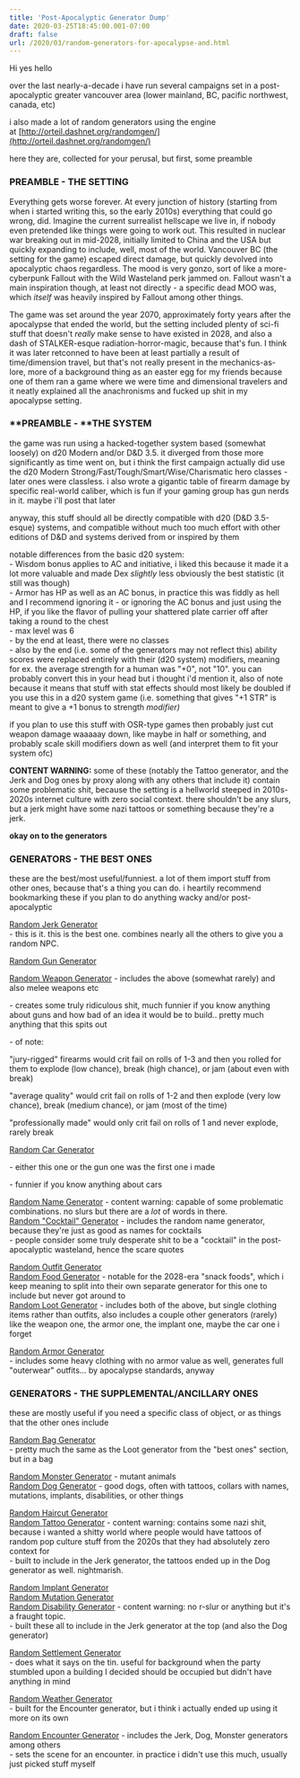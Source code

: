```yaml
---
title: 'Post-Apocalyptic Generator Dump'
date: 2020-03-25T18:45:00.001-07:00
draft: false
url: /2020/03/random-generators-for-apocalypse-and.html
---
```


Hi yes hello  
  
over the last nearly-a-decade i have run several campaigns set in a post-apocalyptic greater vancouver area (lower mainland, BC, pacific northwest, canada, etc)  
  
i also made a lot of random generators using the engine at [http://orteil.dashnet.org/randomgen/](http://orteil.dashnet.org/randomgen/)  
  
here they are, collected for your perusal, but first, some preamble  
  

### **PREAMBLE - THE SETTING**

Everything gets worse forever. At every junction of history (starting from when i started writing this, so the early 2010s) everything that could go wrong, did. Imagine the current surrealist hellscape we live in, if nobody even pretended like things were going to work out. This resulted in nuclear war breaking out in mid-2028, initially limited to China and the USA but quickly expanding to include, well, most of the world. Vancouver BC (the setting for the game) escaped direct damage, but quickly devolved into apocalyptic chaos regardless. The mood is very gonzo, sort of like a more-cyberpunk Fallout with the Wild Wasteland perk jammed on. Fallout wasn't a main inspiration though, at least not directly - a specific dead MOO was, which _itself_ was heavily inspired by Fallout among other things.  
  
The game was set around the year 2070, approximately forty years after the apocalypse that ended the world, but the setting included plenty of sci-fi stuff that doesn't _really_ make sense to have existed in 2028, and also a dash of STALKER-esque radiation-horror-magic, because that's fun. I think it was later retconned to have been at least partially a result of time/dimension travel, but that's not really present in the mechanics-as-lore, more of a background thing as an easter egg for my friends because one of them ran a game where we were time and dimensional travelers and it neatly explained all the anachronisms and fucked up shit in my apocalypse setting.  
  

### **PREAMBLE - ****THE SYSTEM**

  
the game was run using a hacked-together system based (somewhat loosely) on d20 Modern and/or D&D 3.5. it diverged from those more significantly as time went on, but i think the first campaign actually did use the d20 Modern Strong/Fast/Tough/Smart/Wise/Charismatic hero classes - later ones were classless. i also wrote a gigantic table of firearm damage by specific real-world caliber, which is fun if your gaming group has gun nerds in it. maybe i'll post that later  
  
anyway, this stuff should all be directly compatible with d20 (D&D 3.5-esque) systems, and compatible without much too much effort with other editions of D&D and systems derived from or inspired by them  
  
notable differences from the basic d20 system:  
\- Wisdom bonus applies to AC and initiative, i liked this because it made it a lot more valuable and made Dex _slightly_ less obviously the best statistic (it still was though)  
\- Armor has HP as well as an AC bonus, in practice this was fiddly as hell and I recommend ignoring it - or ignoring the AC bonus and just using the HP, if you like the flavor of pulling your shattered plate carrier off after taking a round to the chest  
\- max level was 6  
\- by the end at least, there were no classes  
\- also by the end (i.e. some of the generators may not reflect this) ability scores were replaced entirely with their (d20 system) modifiers, meaning for ex. the average strength for a human was "+0", not "10". you can probably convert this in your head but i thought i'd mention it, also of note because it means that stuff with stat effects should most likely be doubled if you use this in a d20 system game (i.e. something that gives "+1 STR" is meant to give a +1 bonus to strength _modifier)_  
  
if you plan to use this stuff with OSR-type games then probably just cut weapon damage waaaaay down, like maybe in half or something, and probably scale skill modifiers down as well (and interpret them to fit your system ofc)  
  
  
**CONTENT WARNING:** some of these (notably the Tattoo generator, and the Jerk and Dog ones by proxy along with any others that include it) contain some problematic shit, because the setting is a hellworld steeped in 2010s-2020s internet culture with zero social context. there shouldn't be any slurs, but a jerk might have some nazi tattoos or something because they're a jerk.  
  
**okay on to the generators**  

### **GENERATORS - THE BEST ONES**

these are the best/most useful/funniest. a lot of them import stuff from other ones, because that's a thing you can do. i heartily recommend bookmarking these if you plan to do anything wacky and/or post-apocalyptic  
  
[Random Jerk Generator](http://orteil.dashnet.org/randomgen/?gen=qXYg4QMc)  
\- this is it. this is the best one. combines nearly all the others to give you a random NPC.  

  

[Random Gun Generator](http://orteil.dashnet.org/randomgen/?gen=n7pkAqQ1)

[Random Weapon Generator](http://orteil.dashnet.org/randomgen/?gen=k0JgCYj0) - includes the above (somewhat rarely) and also melee weapons etc

\- creates some truly ridiculous shit, much funnier if you know anything about guns and how bad of an idea it would be to build.. pretty much anything that this spits out

\- of note: 

"jury-rigged" firearms would crit fail on rolls of 1-3 and then you rolled for them to explode (low chance), break (high chance), or jam (about even with break)

"average quality" would crit fail on rolls of 1-2 and then explode (very low chance), break (medium chance), or jam (most of the time)

"professionally made" would only crit fail on rolls of 1 and never explode, rarely break

  

[Random Car Generator](http://orteil.dashnet.org/randomgen/?gen=RrTCegHx)

\- either this one or the gun one was the first one i made

\- funnier if you know anything about cars

  
[Random Name Generator](http://orteil.dashnet.org/randomgen/?gen=Gu9e4wZc) - content warning: capable of some problematic combinations. no slurs but there are a _lot_ of words in there.  
[Random "Cocktail" Generator](http://orteil.dashnet.org/randomgen/?gen=Cv3DSKd3) - includes the random name generator, because they're just as good as names for cocktails  
\- people consider some truly desperate shit to be a "cocktail" in the post-apocalyptic wasteland, hence the scare quotes  
  
[Random Outfit Generator](http://orteil.dashnet.org/randomgen/?gen=527Ced3V)  
[Random Food Generator](http://orteil.dashnet.org/randomgen/?gen=dwSGNZ4C) - notable for the 2028-era "snack foods", which i keep meaning to split into their own separate generator for this one to include but never got around to  
[Random Loot Generator](http://orteil.dashnet.org/randomgen/?gen=wGDRXkxV) - includes both of the above, but single clothing items rather than outfits, also includes a couple other generators (rarely) like the weapon one, the armor one, the implant one, maybe the car one i forget  
  
[Random Armor Generator](http://orteil.dashnet.org/randomgen/?gen=LhAkMqA7)  
\- includes some heavy clothing with no armor value as well, generates full "outerwear" outfits... by apocalypse standards, anyway  
  

### **GENERATORS - THE SUPPLEMENTAL/ANCILLARY ONES**

these are mostly useful if you need a specific class of object, or as things that the other ones include  
  
[Random Bag Generator](http://orteil.dashnet.org/randomgen/?gen=796YGSZB)  
\- pretty much the same as the Loot generator from the "best ones" section, but in a bag  
  
[Random Monster Generator](http://orteil.dashnet.org/randomgen/?gen=LQ2EEze4) - mutant animals  
[Random Dog Generator](http://orteil.dashnet.org/randomgen/?gen=DVe8pAck) - good dogs, often with tattoos, collars with names, mutations, implants, disabilities, or other things  
  
[Random Haircut Generator](http://orteil.dashnet.org/randomgen/?gen=LRGxzeHP)  
[Random Tattoo Generator](http://orteil.dashnet.org/randomgen/?gen=iG2NzHh0) - content warning: contains some nazi shit, because i wanted a shitty world where people would have tattoos of random pop culture stuff from the 2020s that they had absolutely zero context for  
\- built to include in the Jerk generator, the tattoos ended up in the Dog generator as well. nightmarish.  
  
[Random Implant Generator](http://orteil.dashnet.org/randomgen/?gen=L2yveMqz)  
[Random Mutation Generator](http://orteil.dashnet.org/randomgen/?gen=h9FejwBk)  
[Random Disability Generator](http://orteil.dashnet.org/randomgen/?gen=pbDa5Xus) - content warning: no r-slur or anything but it's a fraught topic.  
\- built these all to include in the Jerk generator at the top (and also the Dog generator)  
  
[Random Settlement Generator](http://orteil.dashnet.org/randomgen/?gen=YcUP03De)  
\- does what it says on the tin. useful for background when the party stumbled upon a building I decided should be occupied but didn't have anything in mind  
  
[Random Weather Generator](http://orteil.dashnet.org/randomgen/?gen=17tNFM3c)  
\- built for the Encounter generator, but i think i actually ended up using it more on its own  
  
[Random Encounter Generator](http://orteil.dashnet.org/randomgen/?gen=WKUCM8FH) - includes the Jerk, Dog, Monster generators among others  
\- sets the scene for an encounter. in practice i didn't use this much, usually just picked stuff myself